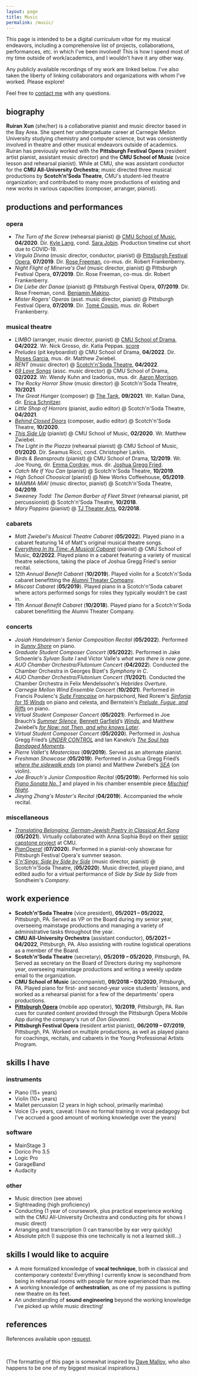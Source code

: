 ```yaml
---
layout: page
title: Music
permalink: /music/
---
```


This page is intended to be a digital *curriculum vitae* for my musical endeavors, including a comprehensive list of projects, collaborations, performances, etc. in which I've been involved! This is how I spend most of my time outside of work/academics, and I wouldn't have it any other way.

Any publicly available recordings of my work are linked below. I've also taken the liberty of linking collaborators and organizations with whom I've worked. Please explore!

Feel free to [contact me](mailto:xun.ruiran@gmail.com) with any questions.

## biography

**Ruiran Xun** (she/her) is a collaborative pianist and music director based in the Bay Area. She spent her undergraduate career at Carnegie Mellon University studying chemistry and computer science, but was consistently involved in theatre and other musical endeavors outside of academics. Ruiran has previously worked with the **Pittsburgh Festival Opera** (resident artist pianist, assistant music director) and the **CMU School of Music** (voice lesson and rehearsal pianist). While at CMU, she was assistant conductor for the **CMU All-University Orchestra**; music directed three musical productions by **Scotch'n'Soda Theatre**, CMU's student-led theatre organization; and contributed to many more productions of existing and new works in various capacities (composer, arranger, pianist).

## productions and performances

### opera
- *The Turn of the Screw* (rehearsal pianist) @ [CMU School of Music](https://www.cmu.edu/cfa/music/), **04/2020**. Dir. [Kyle Lang](https://www.kylelang.com/), cond. [Sara Jobin](https://www.sarajobin.com/). Production timeline cut short due to COVID-19.
- *Virgula Divina* (music director, conductor, pianist) @ [Pittsburgh Festival Opera](https://pittsburghfestivalopera.org/), **07/2019**. Dir. [Rose Freeman](https://www.rosefreeman.org/), co-mus. dir. Robert Frankenberry.
- *Night Flight of Minerva's Owl* (music director, pianist) @ Pittsburgh Festival Opera, **07/2019**. Dir. Rose Freeman, co-mus. dir. Robert Frankenberry.
- *Die Liebe der Danae* (pianist) @ Pittsburgh Festival Opera, **07/2019**. Dir. Rose Freeman, cond. [Benjamin Makino](https://benjaminmakino.com/).
- *Mister Rogers' Operas* (asst. music director, pianist) @ Pittsburgh Festival Opera, **07/2019**. Dir. [Tomé Cousin](https://www.tomecousin.com/), mus. dir. Robert Frankenberry.

### musical theatre
- *LIMBO* (arranger, music director, pianist) @ [CMU School of Drama](https://www.drama.cmu.edu/), **04/2022**. Wr. Nick Grosso, dir. Katia Peppas. [score](https://ruiran.me/assets/pdf/limbo.pdf)
- *Preludes* (pit keyboardist) @ CMU School of Drama, **04/2022**. Dir. [Moses Garcia](https://www.mosesgarcia.com/), mus. dir. Matthew Zwiebel.
- *RENT* (music director) @ [Scotch'n'Soda Theatre](https://www.snstheatre.org/), **04/2022**.
- *[69 Love Songs](https://69lovesongsaqueerfantasia.weebly.com/)* (assc. music director) @ CMU School of Drama, **02/2022**. Wr. Wendy Kuhn and Izadorius, mus. dir. [Aaron Morrison](https://www.aaronmorrisonmusic.com/).
- *The Rocky Horror Show* (music director) @ Scotch'n'Soda Theatre, **10/2021**.
- *The Great Hunger* (composer) @ [The Tank](https://thetanknyc.org/), **09/2021**. Wr. Kallan Dana, dir. [Erica Schnitzer](https://www.ericaschnitzer.com/).
- *Little Shop of Horrors* (pianist, audio editor) @ Scotch'n'Soda Theatre, **04/2021**.
- *[Behind Closed Doors](https://www.youtube.com/watch?v=PReWoscQbFQ)* (composer, audio editor) @ Scotch'n'Soda Theatre, **10/2020**.
- *[This Side Up](https://www.youtube.com/watch?v=xkq9TU1V5Lo)* (pianist) @ CMU School of Music, **02/2020**. Wr. Matthew Zwiebel.
- *The Light in the Piazza* (rehearsal pianist) @ CMU School of Music, **01/2020**. Dir. Seamus Ricci, cond. Christopher Larkin.
- *Birds & Beansprouts* (pianist) @ CMU School of Drama, **12/2019**. Wr. Joe Young, dir. [Emma Cordray](https://www.emmacordray.com/), mus. dir. [Joshua Gregg Fried](https://www.joshuagreggfried.com/).
- *Catch Me If You Can* (pianist) @ Scotch'n'Soda Theatre, **10/2019**.
- *High School Choosical* (pianist) @ New Works Coffeehouse, **05/2019**.
- *MAMMA MIA!* (music director, pianist) @ Scotch'n'Soda Theatre, **04/2019**.
- *Sweeney Todd: The Demon Barber of Fleet Street* (rehearsal pianist, pit percussionist) @ Scotch'n'Soda Theatre, **10/2018**. 
- *Mary Poppins* (pianist) @ [TJ Theater Arts](https://tjtheaterarts.com/), **02/2018**.

### cabarets
- *Matt Zwiebel's Musical Theatre Cabaret* (**05/2022**). Played piano in a cabaret featuring 14 of Matt's original musical theatre songs.
- *[Everything In Its Time: A Musical Cabaret](https://www.youtube.com/watch?v=ZG-V3VFSMrI)* (pianist) @ CMU School of Music, **02/2022**. Played piano in a cabaret featuring a variety of musical theatre selections, taking the place of Joshua Gregg Fried's senior recital. 
- *12th Annual Benefit Cabaret* (**10/2019**). Played violin for a Scotch'n'Soda cabaret benefitting the [Alumni Theater Company](https://www.alumnitheatercompany.org/).
- *Miscast Cabaret* (**05/2019**). Played piano in a Scotch'n'Soda cabaret where actors performed songs for roles they typically wouldn't be cast in.
- *11th Annual Benefit Cabaret* (**10/2018**). Played piano for a Scotch'n'Soda cabaret benefitting the Alumni Theater Company.

### concerts
- *Josiah Handelman's Senior Composition Recital* (**05/2022**). Performed in [*Sunny Shore*](https://youtu.be/acaWBXm6aZM?t=680) on piano.
- *Graduate Student Composer Concert* (**05/2022**). Performed in Jake Schoenle's *Sylvan Suite I* and Victor Valle's *what was there is now gone*.
- *AUO Chamber Orchestra/Flutonium Concert* (**04/2022**). Conducted the Chamber Orchestra in Georges Bizet's *Symphony in C*.
- *AUO Chamber Orchestra/Flutonium Concert* (**11/2021**). Conducted the Chamber Orchestra in Felix Mendelssohn's *Hebrides Overture*.
- *Carnegie Mellon Wind Ensemble Concert* (**10/2021**). Performed in Francis Poulenc's [*Suite Francaise*](https://youtu.be/lnIBIgkspVs?t=2606) on harpsichord, Ned Rorem's [*Sinfonia for 15 Winds*](https://youtu.be/lnIBIgkspVs?t=5042) on piano and celesta, and Bernstein's [*Prelude, Fugue, and Riffs*](https://youtu.be/lnIBIgkspVs) on piano.
- *Virtual Student Composer Concert* (**05/2021**). Performed in Joe Brauch’s [*Summer Silence*](https://youtu.be/GgOUdY8-mpo?t=20), [Bennett Garfield](https://www.bennettgarfield.com/)’s [*Winds*](https://youtu.be/GgOUdY8-mpo?t=597), and Matthew Zwiebel’s [*for Now: not Then, and who knows Later*](https://youtu.be/GgOUdY8-mpo?t=2990).
- *Virtual Student Composer Concert* (**05/2020**). Performed in Joshua Gregg Fried’s [*UNDER CONTROL*](https://youtu.be/HlERgjDBkps?t=572) and Ian Kaneko’s [*The Soul has Bandaged Moments*](https://youtu.be/HlERgjDBkps?t=832).
- *Pierre Vallet's Masterclass* (**09/2019**). Served as an alternate pianist.
- *Freshman Showcase* (**05/2019**). Performed in Joshua Gregg Fried’s [*where the sidewalk ends*](https://youtu.be/mu2NX06uVao?t=3150) (on piano) and Matthew Zwiebel’s [*SEA*](https://youtu.be/mu2NX06uVao?t=1210) (on violin).
- *Joe Brauch's Junior Composition Recital* (**05/2019**). Performed his solo [*Piano Sonata No. 1*](https://youtu.be/yb9cK0ddVj8?t=1060) and played in his chamber ensemble piece [*Mischief Night*](https://youtu.be/yb9cK0ddVj8?t=2585).
- *Jieying Zhang's Master's Recital* (**04/2019**). Accompanied the whole recital.

### miscellaneous
- *[Translating Belonging: German-Jewish Poetry in Classical Art Song](https://www.youtube.com/playlist?list=PLPwBA8ZVjdj2DCICJZHZd7Ev1H84Kwwyr)* (**05/2021**). Virtually collaborated with Anna Sophia Boyd on their [senior capstone project](https://translatingidentity.wordpress.com/) at CMU.
- *[PianOpera!](https://www.youtube.com/watch?v=l7qj9mLp0u8)* (**07/2020**). Performed in a pianist-only showcase for Pittsburgh Festival Opera's summer season.
- *[S'n'Sings: Side by Side by Side](https://www.youtube.com/watch?v=DQADK3WWsYw)* (music director, pianist) @ Scotch'n'Soda Theatre, (**05/2020**). Music directed, played piano, and edited audio for a virtual performance of *Side by Side by Side* from Sondheim's *Company*.

## work experience
- **Scotch'n'Soda Theatre** (vice president), **05/2021 – 05/2022**, Pittsburgh, PA. Served as VP on the Board during my senior year, overseeing mainstage productions and managing a variety of administrative tasks throughout the year.
- **CMU All-University Orchestra** (assistant conductor), **05/2021 – 04/2022**, Pittsburgh, PA. Also assisting with routine logistical operations as a member of the Board.
- **Scotch'n'Soda Theatre** (secretary), **05/2019 – 05/2020**, Pittsburgh, PA. Served as secretary on the Board of Directors during my sophomore year, overseeing mainstage productions and writing a weekly update email to the organization. 
- **CMU School of Music** (accompanist), **09/2018 – 03/2020**, Pittsburgh, PA. Played piano for first- and second-year voice students' lessons, and worked as a rehearsal pianist for a few of the departments' opera productions.
- **[Pittsburgh Opera](https://www.pittsburghopera.org/)** (mobile app operator), **10/2019**, Pittsburgh, PA. Ran cues for curated content provided through the Pittsburgh Opera Mobile App during the company's run of *Don Giovanni*.
- **Pittsburgh Festival Opera** (resident artist pianist), **06/2019 – 07/2019**, Pittsburgh, PA. Worked on multiple productions, as well as played piano for coachings, recitals, and cabarets in the Young Professional Artists Program.
 
## skills I have

### instruments
- Piano (15+ years)
- Violin (10+ years)
- Mallet percussion (2 years in high school, primarily marimba)
- Voice (3+ years, caveat: I have no formal training in vocal pedagogy but I've accrued a good amount of working knowledge over the years)

### software
- MainStage 3
- Dorico Pro 3.5
- Logic Pro
- GarageBand
- Audacity

### other
- Music direction (see above)
- Sightreading (high proficiency)
- Conducting (1 year of coursework, plus practical experience working with the CMU All-University Orchestra and conducting pits for shows I music direct)
- Arranging and transcription (I can transcribe by ear very quickly)
- Absolute pitch (I suppose this one technically is not a learned skill...)

## skills I would like to acquire
- A more formalized knowledge of **vocal technique**, both in classical and contemporary contexts! Everything I currently know is secondhand from being in rehearsal rooms with people far more experienced than me.
- A working knowledge of **orchestration**, as one of my passions is putting new theatre on its feet.
- An understanding of **sound engineering** beyond the working knowledge I've picked up while music directing! 

## references

References available upon [request](mailto:xun.ruiran@gmail.com).

<br/>

(The formatting of this page is somewhat inspired by [Dave Malloy](https://davemalloy.com/resume.html), who also happens to be one of my biggest musical inspirations.)
